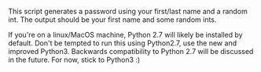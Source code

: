 This script generates a password using your first/last name and a random int. The output should be your first name and some random ints.

If you're on a linux/MacOS machine, Python 2.7 will likely be installed by default. Don't be tempted to run this using Python2.7, use the new and improved Python3. Backwards compatibility to Python 2.7 will be discussed in the future. For now, stick to Python3 :)
